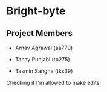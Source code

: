 # Bright-byte

## Project Members

- Arnav Agrawal (aa779)

- Tanay Punjabi (tp275)

- Tasmin Sangha (tks39)

Checking if I'm allowed to make edits.

